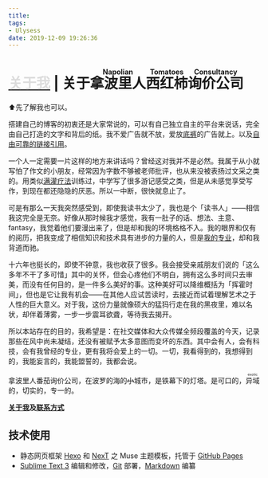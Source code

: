 ```yaml
---
title: 
tags:
- Ulysess
date: 2019-12-09 19:26:36
---
```

# [<font color=#dcdcdc>关于我</font>](/../about) | 关于<ruby>拿波里人<rt>Napolian</rt>西红柿<rt>Tomatoes</rt>询价公司<rt>Consultancy</rt></ruby>



⬆先了解我也可以。

搭建自己的博客的初衷还是大家常说的，可以有自己独立自主的平台来说话，完全由自己打造的文字和背后的纸。我不爱广告就不放，爱放[底裤](http://music.163.com/song/32010197)的广告就上。以及[自由可靠的链接引用](https://blog.yitianshijie.net/2019/08/05/guarding-open-society-by-encouraging-the-use-of-hyperlink/)。

一个人一定需要一片这样的地方来讲话吗？曾经这对我并不是必然。我属于从小就写怕了作文的小朋友，经常因为字数不够被老师批评，也从来没被表扬过文采之类的。用类似[满灌疗法](https://zh.wikipedia.org/wiki/行為治療#满灌疗法)训练过，中学写了很多游记感受之类，但是从未感觉享受写作，到现在都还隐隐的厌恶。所以一中断，很快就息止了。

可是有那么一天我突然感受到，即使我读书太少了，我也是个「读书人」——相信我这完全是无奈。好像从那时候我才感觉，我有一肚子的话、想法、主意、fantasy，我觉着他们要漫出来了，但是却和我的环境格格不入。我的眼界和仅有的阅历，把我变成了相信知识和技术具有进步的力量的人，但是[我的专业](/../about/)，却和我背道而驰。

十六年也挺长的，即使不钟意，我也收获了很多。我会接受亲戚朋友们说的「这么多年不干了多可惜」其中的关怀，但会心疼他们不明白，拥有这么多时间只去审美，而没有任何目的，是一件多么美好的事。这种美好可以降维概括为「挥霍时间」，但也是它让我有机会——在其他人应试苦读时，去接近而试着理解艺术之于人性的巨大意义。对于我，这份力量就像硕大的猛犸行走在我的黑夜里，难以名状，却伴着薄雾，一步一步震耳欲聋，等待我去揭开。

所以本站存在的目的，我希望是：在社交媒体和大众传媒全频段覆盖的今天，记录那些在风中尚未凝结，还没有被赋予太多意图而变坏的东西。其中会有人，会有科技，会有我曾经的专业，更有我将会爱上的一切。一切，我看得到的，我想得到的，我能妄言的，我能盟誓的，我都会说。

拿波里人番茄询价公司，在波罗的海的~~小~~城市，是铁幕下的灯塔。是可口的，<ruby>异域<rt>exotic</rt></ruby>的，切实的，专一的。

**[关于我](/../about)**及**[联系方式](/../about/#連絡先)**

## 技术使用

- 静态网页框架 [Hexo](https://hexo.io/zh-tw/docs/) 和 [NexT](https://github.com/theme-next/hexo-theme-next/blob/master/docs/zh-CN/README.md) 之 Muse 主题模板，托管于 [GitHub Pages](https://pages.github.com/)
- [Sublime Text 3](http://sublimetext.com/) 编辑和修改，[Git](https://git-scm.com/) 部署，[Markdown](https://daringfireball.net/projects/markdown/) 编纂